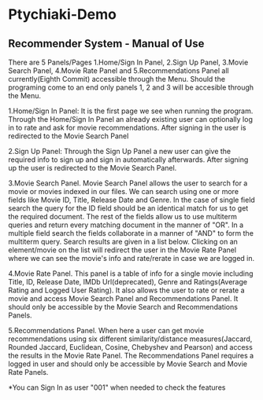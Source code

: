 # Ptychiaki-Demo
Recommender System - Manual of Use
-------------
There are 5 Panels/Pages 1.Home/Sign In Panel, 2.Sign Up Panel, 3.Movie Search Panel, 4.Movie Rate Panel and 5.Recommendations Panel
all currently(Eighth Commit) accessible through the Menu. Should the programing come to an end only panels 1, 2 and 3 will be accesible 
through the Menu.

1.Home/Sign In Panel: It is the first page we see when running the program. Through the Home/Sign In Panel an already existing user can 
optionally log in to rate and ask for movie recommendations. After signing in the user is redirected to the Movie Search Panel

2.Sign Up Panel: Through the Sign Up Panel a new user can give the required info to sign up and sign in automatically afterwards. 
After signing up the user is redirected to the Movie Search Panel.

3.Movie Search Panel. Movie Search Panel allows the user to search for a movie or movies indexed in our files. We can search using one or
more fields like Movie ID, Title, Release Date and Genre. In the case of single field search the query for the ID field should be an 
identical match for us to get the required document. The rest of the fields allow us to use multiterm queries and return every matching 
document in the manner of "OR". In a multiple field search the fields collaborate in a manner of "AND" to form the multiterm query.
Search results are given in a list below. Clicking on an element/movie on the list will redirect the user in the Movie Rate Panel where
we can see the movie's info and rate/rerate in case we are logged in.

4.Movie Rate Panel. This panel is a table of info for a single movie including Title, ID, Release Date, IMDb Url(deprecated), Genre and 
Ratings(Average Rating and Logged User Rating). It also allows the user to rate or rerate a movie and access Movie Search Panel and
Recommendations Panel. It should only be accessible by the Movie Search and Recommendations Panels.

5.Recommendations Panel. When here a user can get movie recommendations using six different similarity/distance measures(Jaccard, Rounded Jaccard,
Euclidean, Cosine, Chebyshev and Pearson) and access the results in the Movie Rate Panel. The Recommendations Panel requires a logged in 
user and should only be accessible by Movie Search and Movie Rate Panels.


*You can Sign In as user "001" when needed to check the features
